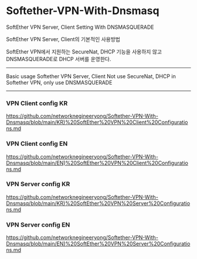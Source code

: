 # Softether-VPN-With-Dnsmasq
SoftEther VPN Server, Client Setting With DNSMASQUERADE

SoftEther VPN Server, Client의 기본적인 사용방법

SoftEther VPN에서 지원하는 SecureNat, DHCP 기능을 사용하지 않고 DNSMASQUERADE로 DHCP 서버를 운영한다.
- - -
Basic usage Softether VPN Server, Client
Not use SecureNat, DHCP in Softether VPN, only use DNSMASQUERADE
- - -
### VPN Client config KR
<https://github.com/networknegineeryong/Softether-VPN-With-Dnsmasq/blob/main/KR)%20SoftEther%20VPN%20Client%20Configurations.md>
### VPN Client config EN
<https://github.com/networknegineeryong/Softether-VPN-With-Dnsmasq/blob/main/EN)%20SoftEther%20VPN%20Client%20Configurations.md>
### VPN Server config KR
<https://github.com/networknegineeryong/Softether-VPN-With-Dnsmasq/blob/main/KR)%20SoftEther%20VPN%20Server%20Configurations.md>
### VPN Server config EN
<https://github.com/networknegineeryong/Softether-VPN-With-Dnsmasq/blob/main/EN)%20SoftEther%20VPN%20Server%20Configurations.md>